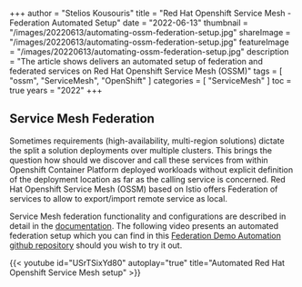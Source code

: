 +++
author = "Stelios Kousouris"
title = "Red Hat Openshift Service Mesh - Federation Automated Setup"
date = "2022-06-13"
thumbnail = "/images/20220613/automating-ossm-federation-setup.jpg"
shareImage = "/images/20220613/automating-ossm-federation-setup.jpg"
featureImage = "/images/20220613/automating-ossm-federation-setup.jpg"
description = "The article shows delivers an automated setup of federation and federated services on Red Hat Openshift Service Mesh (OSSM)"
tags = [
    "ossm",
    "ServiceMesh",
    "OpenShift"
]
categories = [
    "ServiceMesh"
]
toc = true
years = "2022"
+++

## Service Mesh Federation

Sometimes requirements (high-availability, multi-region solutions) dictate the split a solution deployments over multiple clusters. This brings the question how should we discover and call these services from within Openshift Container Platform deployed workloads without explicit definition of the deployment location as far as the calling service is concerned. Red Hat Openshift Service Mesh (OSSM) based on Istio offers Federation of services to allow to export/import remote service as local.

Service Mesh federation functionality and configurations are described in detail in the [documentation](https://docs.openshift.com/container-platform/4.9/service_mesh/v2x/ossm-federation.html). The following video presents an automated federation setup which you can find in this [Federation Demo Automation github repository](https://github.com/skoussou/servicemesh-playground/tree/main/Scenario-Platform-1-Federation) should you wish to try it out.

{{< youtube id="USrTSixYd80" autoplay="true" title="Automated Red Hat Openshift Service Mesh setup" >}}




